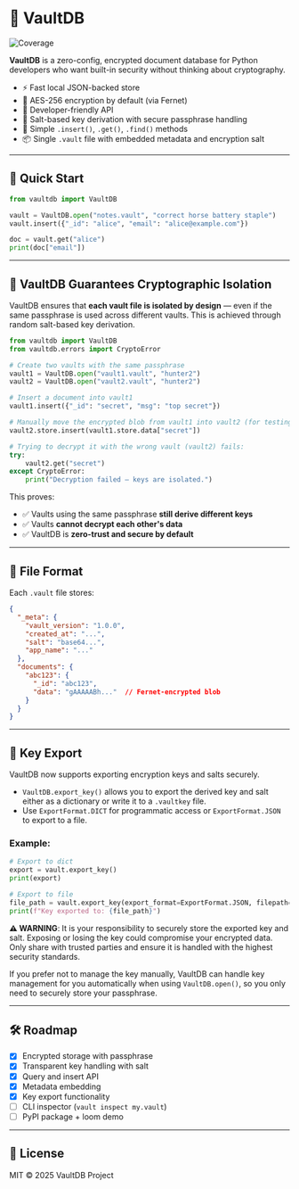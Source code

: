 
# 🔐 VaultDB

![Coverage](https://img.shields.io/badge/coverage-93%25-brightgreen)

**VaultDB** is a zero-config, encrypted document database for Python developers who want built-in security without thinking about cryptography.

- ⚡ Fast local JSON-backed store
- 🔐 AES-256 encryption by default (via Fernet)
- 🧠 Developer-friendly API
- 🧂 Salt-based key derivation with secure passphrase handling
- 🧰 Simple `.insert()`, `.get()`, `.find()` methods
- 📦 Single `.vault` file with embedded metadata and encryption salt

---

## 🚀 Quick Start

```python
from vaultdb import VaultDB

vault = VaultDB.open("notes.vault", "correct horse battery staple")
vault.insert({"_id": "alice", "email": "alice@example.com"})

doc = vault.get("alice")
print(doc["email"])
```

---

## 🔐 VaultDB Guarantees Cryptographic Isolation

VaultDB ensures that **each vault file is isolated by design** — even if the same passphrase is used across different vaults. This is achieved through random salt-based key derivation.

```python
from vaultdb import VaultDB
from vaultdb.errors import CryptoError

# Create two vaults with the same passphrase
vault1 = VaultDB.open("vault1.vault", "hunter2")
vault2 = VaultDB.open("vault2.vault", "hunter2")

# Insert a document into vault1
vault1.insert({"_id": "secret", "msg": "top secret"})

# Manually move the encrypted blob from vault1 into vault2 (for testing)
vault2.store.insert(vault1.store.data["secret"])

# Trying to decrypt it with the wrong vault (vault2) fails:
try:
    vault2.get("secret")
except CryptoError:
    print("Decryption failed — keys are isolated.")
```

This proves:

- ✅ Vaults using the same passphrase **still derive different keys**
- ✅ Vaults **cannot decrypt each other's data**
- ✅ VaultDB is **zero-trust and secure by default**

---

## 📁 File Format

Each `.vault` file stores:

```json
{
  "_meta": {
    "vault_version": "1.0.0",
    "created_at": "...",
    "salt": "base64...",
    "app_name": "..."
  },
  "documents": {
    "abc123": {
      "_id": "abc123",
      "data": "gAAAAABh..."  // Fernet-encrypted blob
    }
  }
}
```

---

## 🔑 Key Export

VaultDB now supports exporting encryption keys and salts securely.

- `VaultDB.export_key()` allows you to export the derived key and salt either as a dictionary or write it to a `.vaultkey` file.
- Use `ExportFormat.DICT` for programmatic access or `ExportFormat.JSON` to export to a file.

### Example:

```python
# Export to dict
export = vault.export_key()
print(export)

# Export to file
file_path = vault.export_key(export_format=ExportFormat.JSON, filepath="mykey")
print(f"Key exported to: {file_path}")
```

**⚠️ WARNING**: It is your responsibility to securely store the exported key and salt. Exposing or losing the key could compromise your encrypted data. Only share with trusted parties and ensure it is handled with the highest security standards. 

If you prefer not to manage the key manually, VaultDB can handle key management for you automatically when using `VaultDB.open()`, so you only need to securely store your passphrase.

---

## 🛠 Roadmap

- [x] Encrypted storage with passphrase
- [x] Transparent key handling with salt
- [x] Query and insert API
- [x] Metadata embedding
- [x] Key export functionality
- [ ] CLI inspector (`vault inspect my.vault`)
- [ ] PyPI package + loom demo

---

## 🪪 License

MIT © 2025 VaultDB Project
